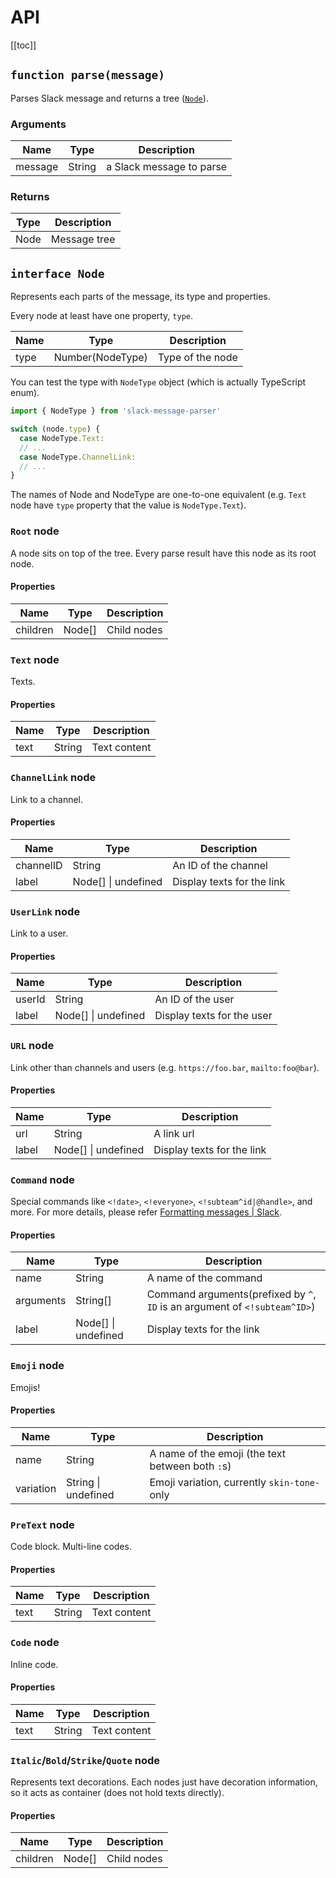 # API

[[toc]]

## `function parse(message)`

Parses Slack message and returns a tree ([`Node`](#interface-node)).

### Arguments

| Name    | Type   | Description              |
| ------- | ------ | ------------------------ |
| message | String | a Slack message to parse |

### Returns

| Type | Description  |
| ---- | ------------ |
| Node | Message tree |

## `interface Node`

Represents each parts of the message, its type and properties.

Every node at least have one property, `type`.

| Name | Type             | Description      |
| ---- | ---------------- | ---------------- |
| type | Number(NodeType) | Type of the node |

You can test the type with `NodeType` object (which is actually TypeScript enum).

```js
import { NodeType } from 'slack-message-parser'

switch (node.type) {
  case NodeType.Text:
  // ...
  case NodeType.ChannelLink:
  // ...
}
```

The names of Node and NodeType are one-to-one equivalent (e.g. `Text` node have `type` property that the value is `NodeType.Text`).

### `Root` node

A node sits on top of the tree. Every parse result have this node as its root node.

#### Properties

| Name     | Type   | Description |
| -------- | ------ | ----------- |
| children | Node[] | Child nodes |

### `Text` node

Texts.

#### Properties

| Name | Type   | Description  |
| ---- | ------ | ------------ |
| text | String | Text content |

### `ChannelLink` node

Link to a channel.

#### Properties

| Name      | Type                | Description                |
| --------- | ------------------- | -------------------------- |
| channelID | String              | An ID of the channel       |
| label     | Node[] \| undefined | Display texts for the link |

### `UserLink` node

Link to a user.

#### Properties

| Name   | Type                | Description                |
| ------ | ------------------- | -------------------------- |
| userId | String              | An ID of the user          |
| label  | Node[] \| undefined | Display texts for the user |

### `URL` node

Link other than channels and users (e.g. `https://foo.bar`, `mailto:foo@bar`).

#### Properties

| Name  | Type                | Description                |
| ----- | ------------------- | -------------------------- |
| url   | String              | A link url                 |
| label | Node[] \| undefined | Display texts for the link |

### `Command` node

Special commands like `<!date>`, `<!everyone>`, `<!subteam^id|@handle>`, and more.
For more details, please refer [Formatting messages | Slack](https://api.slack.com/docs/message-formatting).

#### Properties

| Name      | Type                | Description                                                                |
| --------- | ------------------- | -------------------------------------------------------------------------- |
| name      | String              | A name of the command                                                      |
| arguments | String[]            | Command arguments(prefixed by `^`, `ID` is an argument of `<!subteam^ID>`) |
| label     | Node[] \| undefined | Display texts for the link                                                 |

### `Emoji` node

Emojis!

#### Properties

| Name      | Type                | Description                                      |
| --------- | ------------------- | ------------------------------------------------ |
| name      | String              | A name of the emoji (the text between both `:`s) |
| variation | String \| undefined | Emoji variation, currently `skin-tone-` only     |

### `PreText` node

Code block. Multi-line codes.

#### Properties

| Name | Type   | Description  |
| ---- | ------ | ------------ |
| text | String | Text content |

### `Code` node

Inline code.

#### Properties

| Name | Type   | Description  |
| ---- | ------ | ------------ |
| text | String | Text content |

### `Italic`/`Bold`/`Strike`/`Quote` node

Represents text decorations. Each nodes just have decoration information, so it acts as container (does not hold texts directly).

#### Properties

| Name     | Type   | Description |
| -------- | ------ | ----------- |
| children | Node[] | Child nodes |
